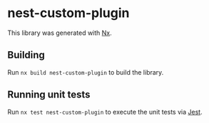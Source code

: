 # nest-custom-plugin

This library was generated with [Nx](https://nx.dev).

## Building

Run `nx build nest-custom-plugin` to build the library.

## Running unit tests

Run `nx test nest-custom-plugin` to execute the unit tests via [Jest](https://jestjs.io).
